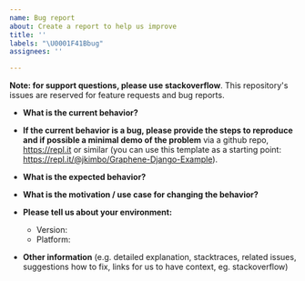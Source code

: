 ```yaml
---
name: Bug report
about: Create a report to help us improve
title: ''
labels: "\U0001F41Bbug"
assignees: ''

---
```


**Note: for support questions, please use stackoverflow**. This repository's issues are reserved for feature requests and bug reports.

* **What is the current behavior?**



* **If the current behavior is a bug, please provide the steps to reproduce and if possible a minimal demo of the problem** via
a github repo, https://repl.it or similar (you can use this template as a starting point: https://repl.it/@jkimbo/Graphene-Django-Example).



* **What is the expected behavior?**



* **What is the motivation / use case for changing the behavior?**



* **Please tell us about your environment:**
  
  - Version: 
  - Platform: 

* **Other information** (e.g. detailed explanation, stacktraces, related issues, suggestions how to fix, links for us to have context, eg. stackoverflow)
